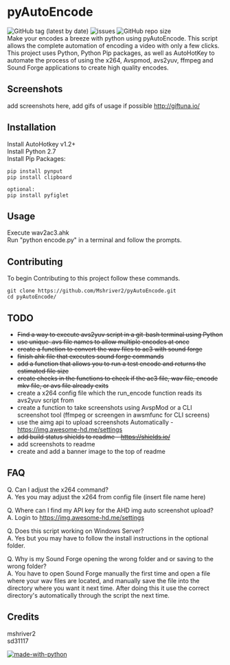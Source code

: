 # pyAutoEncode
![GitHub tag (latest by date)](https://img.shields.io/github/v/tag/mshriver2/pyAutoEncode?label=version) ![issues](https://img.shields.io/github/issues/Mshriver2/pyAutoEncode.svg) ![GitHub repo size](https://img.shields.io/github/repo-size/mshriver2/pyAutoEncode?color=green)  
Make your encodes a breeze with python using pyAutoEncode. This script allows the complete automation of encoding a video with only a few clicks. This project uses Python, Python Pip packages, as well as AutoHotKey to automate the process of using the x264, Avspmod, avs2yuv, ffmpeg and Sound Forge applications to create high quality encodes.

## Screenshots
add screenshots here, add gifs of usage if possible http://giftuna.io/

## Installation
Install AutoHotkey v1.2+  
Install Python 2.7  
Install Pip Packages:  
```shell
pip install pynput
pip install clipboard

optional:
pip install pyfiglet
```

## Usage
Execute wav2ac3.ahk  
Run "python encode.py" in a terminal and follow the prompts.

## Contributing
To begin Contributing to this project follow these commands.

```shell
git clone https://github.com/Mshriver2/pyAutoEncode.git
cd pyAutoEncode/
```

## TODO
* ~~Find a way to execute avs2yuv script in a git-bash terminal using Python~~
* ~~use unique .avs file names to allow multiple encodes at once~~
* ~~create a function to convert the wav files to ac3 with sound forge~~
* ~~finish ahk file that executes sound forge commands~~
* ~~add a function that allows you to run a test encode and returns the estimated file size~~
* ~~create checks in the functions to check if the ac3 file, wav file, encode mkv file, or avs file already exits~~
* create a x264 config file which the run_encode function reads its avs2yuv script from
* create a function to take screenshots using AvspMod or a CLI screenshot tool (ffmpeg or screengen in awsmfunc for CLI screens)
* use the aimg api to upload screenshots Automatically - https://img.awesome-hd.me/settings
* ~~add build status shields to readme - https://shields.io/~~
* add screenshots to readme
* create and add a banner image to the top of readme


## FAQ
Q. Can I adjust the x264 command?  
A. Yes you may adjust the x264 from config file (insert file name here)

Q. Where can I find my API key for the AHD img auto screenshot upload?  
A. Login to https://img.awesome-hd.me/settings

Q. Does this script working on Windows Server?  
A. Yes but you may have to follow the install instructions in the optional folder.

Q. Why is my Sound Forge opening the wrong folder and or saving to the wrong folder?  
A. You have to open Sound Forge manually the first time and open a file where your wav files are located, and
manually save the file into the directory where you want it next time. After doing this it use the correct directory's
automatically through the script the next time.

## Credits
mshriver2  
sd31117

[![made-with-python](https://img.shields.io/badge/Made%20with-Python-1f425f.svg)](https://www.python.org/)

